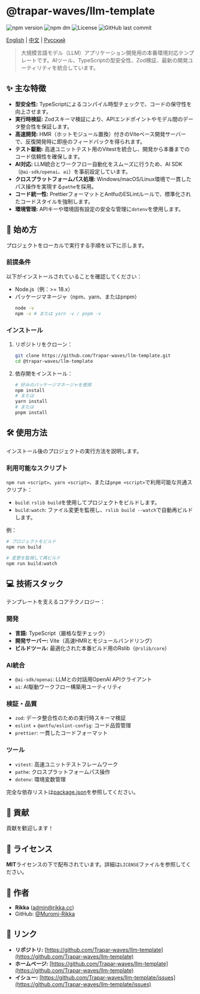 # @trapar-waves/llm-template

![npm version](https://img.shields.io/npm/v/@trapar-waves/llm-template)
![npm dm](https://img.shields.io/npm/dm/@trapar-waves/llm-template)
![License](https://img.shields.io/badge/license-MIT-green)
![GitHub last commit](https://img.shields.io/github/last-commit/Trapar-waves/llm-template)

[English](../README.md) | [中文](README-CN.md) | [Русский](README-RU.md)

> 大規模言語モデル（LLM）アプリケーション開発用の本番環境対応テンプレートです。AIツール、TypeScriptの型安全性、Zod検証、最新の開発ユーティリティを統合しています。

## ✨ 主な特徴

- **型安全性:** TypeScriptによるコンパイル時型チェックで、コードの保守性を向上させます。
- **実行時検証:** Zodスキーマ検証により、APIエンドポイントやモデル間のデータ整合性を保証します。
- **高速開発:** HMR（ホットモジュール置換）付きのViteベース開発サーバーで、反復開発時に即座のフィードバックを得られます。
- **テスト駆動:** 高速ユニットテスト用のVitestを統合し、開発から本番までのコード信頼性を確保します。
- **AI対応:** LLM統合とワークフロー自動化をスムーズに行うため、AI SDK（`@ai-sdk/openai`、`ai`）を事前設定しています。
- **クロスプラットフォームパス処理:** Windows/macOS/Linux環境で一貫したパス操作を実現する`pathe`を採用。
- **コード統一性:** PrettierフォーマットとAntfuのESLintルールで、標準化されたコードスタイルを強制します。
- **環境管理:** APIキーや環境固有設定の安全な管理に`dotenv`を使用します。

## 🚀 始め方

プロジェクトをローカルで実行する手順を以下に示します。

### 前提条件

以下がインストールされていることを確認してください：

- Node.js（例：>= 18.x）
- パッケージマネージャ（npm、yarn、またはpnpm）
  ```bash
  node -v
  npm -v # または yarn -v / pnpm -v
  ```

### インストール

1. リポジトリをクローン：
   ```bash
   git clone https://github.com/Trapar-waves/llm-template.git
   cd @trapar-waves/llm-template
   ```
2. 依存関をインストール：
   ```bash
   # 好みのパッケージマネージャを使用
   npm install
   # または
   yarn install
   # または
   pnpm install
   ```

## 🛠️ 使用方法

インストール後のプロジェクトの実行方法を説明します。

### 利用可能なスクリプト

`npm run <script>`、`yarn <script>`、または`pnpm <script>`で利用可能な共通スクリプト：

- `build`: `rslib build`を使用してプロジェクトをビルドします。
- `build:watch`: ファイル変更を監視し、`rslib build --watch`で自動再ビルドします。

例：

```bash
# プロジェクトをビルド
npm run build

# 変更を監視して再ビルド
npm run build:watch
```

## 💻 技術スタック

テンプレートを支えるコアテクノロジー：

### 開発

- **言語:** TypeScript（厳格な型チェック）
- **開発サーバー:** Vite（高速HMRとモジュールバンドリング）
- **ビルドツール:** 最適化された本番ビルド用のRslib（`@rslib/core`）

### AI統合

- `@ai-sdk/openai`: LLMとの対話用OpenAI APIクライアント
- `ai`: AI駆動ワークフロー構築用ユーティリティ

### 検証・品質

- `zod`: データ整合性のための実行時スキーマ検証
- `eslint` + `@antfu/eslint-config`: コード品質管理
- `prettier`: 一貫したコードフォーマット

### ツール

- `vitest`: 高速ユニットテストフレームワーク
- `pathe`: クロスプラットフォームパス操作
- `dotenv`: 環境変数管理

完全な依存リストは[package.json](package.json)を参照してください。

## 🤝 貢献

貢献を歓迎します！

## 📄 ライセンス

**MIT**ライセンスの下で配布されています。詳細は`LICENSE`ファイルを参照してください。

## 👤 作者

- **Rikka** ([admin@rikka.cc](mailto:admin@rikka.cc))
- GitHub: [@Muromi-Rikka](https://github.com/Muromi-Rikka)

## 🔗 リンク

- **リポジトリ:** [https://github.com/Trapar-waves/llm-template](https://github.com/Trapar-waves/llm-template)
- **ホームページ:** [https://github.com/Trapar-waves/llm-template](https://github.com/Trapar-waves/llm-template)
- **イシュー:** [https://github.com/Trapar-waves/llm-template/issues](https://github.com/Trapar-waves/llm-template/issues)
